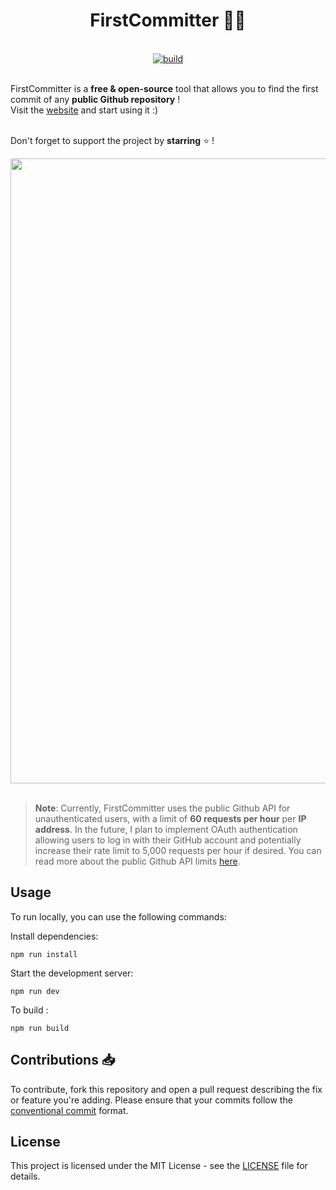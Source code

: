<div align="center">
<h1><strong>FirstCommitter 🕵️‍♂️</strong></h1>
</div>

<!--
<div align="center">
  <img width="200" src="/assets/logo/LogoText.png"/>
</div>
-->
<br>
<div align="center">
  <a href="https://github.com/khalidbelk/FirstCommitter/actions/workflows/build.yml">
    <img src="https://github.com/khalidbelk/FirstCommitter/actions/workflows/build.yml/badge.svg?branch=main" alt="build">
  </a>
</div>
<br>

FirstCommitter is a **free & open-source** tool that allows you to find the first commit of any **public Github repository** ! <br>
Visit the [website](https://firstcommitter.vercel.app) and start using it :) 

<br>Don't forget to support the project by **starring** ⭐️ !
<br>

<div align="center">
 <img width="1000" src="https://github.com/khalidbelk/FirstCommitter/assets/72026317/99739be8-6666-4bfb-a49f-0022cb131fd7">
</div>
<br>

> **Note**: Currently, FirstCommitter uses the public Github API for unauthenticated users, with a limit of **60 requests per hour** per **IP address**. In the future, I plan to implement OAuth authentication allowing users to log in with their GitHub account and potentially increase their rate limit to 5,000 requests per hour if desired. You can read more about the public Github API limits [here](https://docs.github.com/en/rest/using-the-rest-api/rate-limits-for-the-rest-api?apiVersion=2022-11-28#:~:text=The%20rate%20limit%20cannot%20increase,limits%20for%20the%20authenticated%20user.).

## Usage

To run locally, you can use the following commands:

Install dependencies:

```npm run install```

Start the development server:

```npm run dev```

To build :

```npm run build```

## Contributions 📥

To contribute, fork this repository and open a pull request describing the fix or feature you're adding. Please ensure that your commits follow the [conventional commit](https://www.conventionalcommits.org/en/v1.0.0/) format.

## License

This project is licensed under the MIT License - see the [LICENSE](/LICENSE) file for details.
